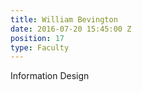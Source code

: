 ```yaml
---
title: William Bevington
date: 2016-07-20 15:45:00 Z
position: 17
type: Faculty
---
```


Information Design